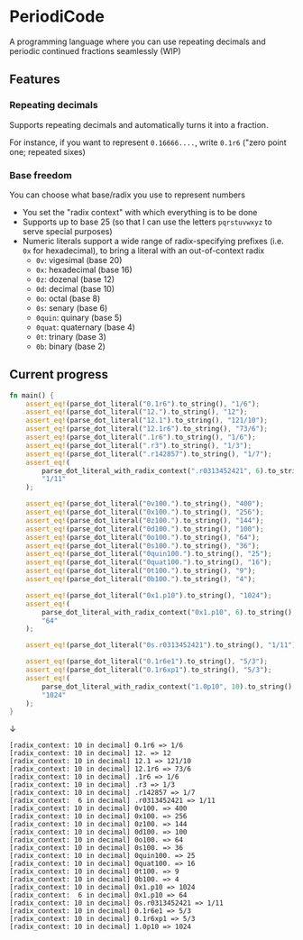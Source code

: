 # PeriodiCode
A programming language where you can use repeating decimals and periodic continued fractions seamlessly (WIP)

## Features

### Repeating decimals

Supports repeating decimals and automatically turns it into a fraction.

For instance, if you want to represent `0.16666....`, write `0.1r6` ("zero point one; repeated sixes)

### Base freedom
You can choose what base/radix you use to represent numbers

- You set the "radix context" with which everything is to be done
- Supports up to base 25 (so that I can use the letters `pqrstuvwxyz` to serve special purposes)
- Numeric literals support a wide range of radix-specifying prefixes (i.e. `0x` for hexadecimal), to bring a literal with an out-of-context radix
  - `0v`: vigesimal (base 20)
  - `0x`: hexadecimal (base 16)
  - `0z`: dozenal (base 12)
  - `0d`: decimal (base 10)
  - `0o`: octal (base 8)
  - `0s`: senary (base 6)
  - `0quin`: quinary (base 5)
  - `0quat`: quaternary (base 4)
  - `0t`: trinary (base 3)
  - `0b`: binary (base 2)

## Current progress

```rs
fn main() {
    assert_eq!(parse_dot_literal("0.1r6").to_string(), "1/6");
    assert_eq!(parse_dot_literal("12.").to_string(), "12");
    assert_eq!(parse_dot_literal("12.1").to_string(), "121/10");
    assert_eq!(parse_dot_literal("12.1r6").to_string(), "73/6");
    assert_eq!(parse_dot_literal(".1r6").to_string(), "1/6");
    assert_eq!(parse_dot_literal(".r3").to_string(), "1/3");
    assert_eq!(parse_dot_literal(".r142857").to_string(), "1/7");
    assert_eq!(
        parse_dot_literal_with_radix_context(".r0313452421", 6).to_string(),
        "1/11"
    );

    assert_eq!(parse_dot_literal("0v100.").to_string(), "400");
    assert_eq!(parse_dot_literal("0x100.").to_string(), "256");
    assert_eq!(parse_dot_literal("0z100.").to_string(), "144");
    assert_eq!(parse_dot_literal("0d100.").to_string(), "100");
    assert_eq!(parse_dot_literal("0o100.").to_string(), "64");
    assert_eq!(parse_dot_literal("0s100.").to_string(), "36");
    assert_eq!(parse_dot_literal("0quin100.").to_string(), "25");
    assert_eq!(parse_dot_literal("0quat100.").to_string(), "16");
    assert_eq!(parse_dot_literal("0t100.").to_string(), "9");
    assert_eq!(parse_dot_literal("0b100.").to_string(), "4");

    assert_eq!(parse_dot_literal("0x1.p10").to_string(), "1024");
    assert_eq!(
        parse_dot_literal_with_radix_context("0x1.p10", 6).to_string(),
        "64"
    );

    assert_eq!(parse_dot_literal("0s.r0313452421").to_string(), "1/11");

    assert_eq!(parse_dot_literal("0.1r6e1").to_string(), "5/3");
    assert_eq!(parse_dot_literal("0.1r6xp1").to_string(), "5/3");
    assert_eq!(
        parse_dot_literal_with_radix_context("1.0p10", 10).to_string(),
        "1024"
    );
}
```

↓

```
[radix_context: 10 in decimal] 0.1r6 => 1/6
[radix_context: 10 in decimal] 12. => 12
[radix_context: 10 in decimal] 12.1 => 121/10
[radix_context: 10 in decimal] 12.1r6 => 73/6
[radix_context: 10 in decimal] .1r6 => 1/6
[radix_context: 10 in decimal] .r3 => 1/3
[radix_context: 10 in decimal] .r142857 => 1/7
[radix_context:  6 in decimal] .r0313452421 => 1/11
[radix_context: 10 in decimal] 0v100. => 400
[radix_context: 10 in decimal] 0x100. => 256
[radix_context: 10 in decimal] 0z100. => 144
[radix_context: 10 in decimal] 0d100. => 100
[radix_context: 10 in decimal] 0o100. => 64
[radix_context: 10 in decimal] 0s100. => 36
[radix_context: 10 in decimal] 0quin100. => 25
[radix_context: 10 in decimal] 0quat100. => 16
[radix_context: 10 in decimal] 0t100. => 9
[radix_context: 10 in decimal] 0b100. => 4
[radix_context: 10 in decimal] 0x1.p10 => 1024
[radix_context:  6 in decimal] 0x1.p10 => 64
[radix_context: 10 in decimal] 0s.r0313452421 => 1/11
[radix_context: 10 in decimal] 0.1r6e1 => 5/3
[radix_context: 10 in decimal] 0.1r6xp1 => 5/3
[radix_context: 10 in decimal] 1.0p10 => 1024
```
